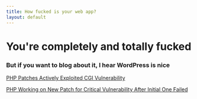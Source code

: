 ```yaml
---
title: How fucked is your web app?
layout: default
---
```

# You're completely and totally fucked
### But if you want to blog about it, I hear WordPress is nice

[PHP Patches Actively Exploited CGI Vulnerability](http://www.pcworld.com/article/255289/php_patches_actively_exploited_cgi_vulnerability.html)

[PHP Working on New Patch for Critical Vulnerability After Initial One Failed](http://www.pcworld.com/article/255110/php_working_on_new_patch_for_critical_vulnerability_after_initial_one_failed.html)
